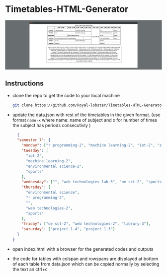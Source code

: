 # Timetables-HTML-Generator

<center>
  <img src="screenshot.png" />
</center>

## Instructions
- clone the repo to get the code to your local machine

  ```bash
  git clone https://github.com/Royal-lobster/Timetables-HTML-Generator
  ```
- update the data.json with rest of the timetables in the given format. (use format ```name-x``` where name: name of subject and x for number of times the subject has periods consecutivly )

  ```json
    {
    "semester 7": {
      "monday": ["r programming-2", "machine learning-2", "iot-2", "sports"],
      "tuesday": [
        "iot-2",
        "machine learning-2",
        "environmental science-2",
        "sports"
      ],
      "wednesday": ["", "web technologies lab-3", "oe sct-2", "sports"],
      "thursday": [
        "environmental science",
        "r programming-2",
        "",
        "web technologies-2",
        "sports"
      ],
      "friday": ["oe sct-2", "web technologies-2", "library-3"],
      "saturday": ["project 1-4", "project 1-3"]
    }
  }
  ```
- open index.html with a browser for the generated codes and outputs
- the code for tables with colspan and rowspans are displayed at bottom of each table from data.json which can be copied normally by selecting the text an ctrl+c


